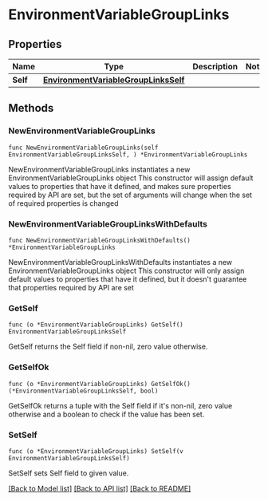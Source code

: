 # EnvironmentVariableGroupLinks

## Properties

Name | Type | Description | Notes
------------ | ------------- | ------------- | -------------
**Self** | [**EnvironmentVariableGroupLinksSelf**](EnvironmentVariableGroupLinksSelf.md) |  | 

## Methods

### NewEnvironmentVariableGroupLinks

`func NewEnvironmentVariableGroupLinks(self EnvironmentVariableGroupLinksSelf, ) *EnvironmentVariableGroupLinks`

NewEnvironmentVariableGroupLinks instantiates a new EnvironmentVariableGroupLinks object
This constructor will assign default values to properties that have it defined,
and makes sure properties required by API are set, but the set of arguments
will change when the set of required properties is changed

### NewEnvironmentVariableGroupLinksWithDefaults

`func NewEnvironmentVariableGroupLinksWithDefaults() *EnvironmentVariableGroupLinks`

NewEnvironmentVariableGroupLinksWithDefaults instantiates a new EnvironmentVariableGroupLinks object
This constructor will only assign default values to properties that have it defined,
but it doesn't guarantee that properties required by API are set

### GetSelf

`func (o *EnvironmentVariableGroupLinks) GetSelf() EnvironmentVariableGroupLinksSelf`

GetSelf returns the Self field if non-nil, zero value otherwise.

### GetSelfOk

`func (o *EnvironmentVariableGroupLinks) GetSelfOk() (*EnvironmentVariableGroupLinksSelf, bool)`

GetSelfOk returns a tuple with the Self field if it's non-nil, zero value otherwise
and a boolean to check if the value has been set.

### SetSelf

`func (o *EnvironmentVariableGroupLinks) SetSelf(v EnvironmentVariableGroupLinksSelf)`

SetSelf sets Self field to given value.



[[Back to Model list]](../README.md#documentation-for-models) [[Back to API list]](../README.md#documentation-for-api-endpoints) [[Back to README]](../README.md)


